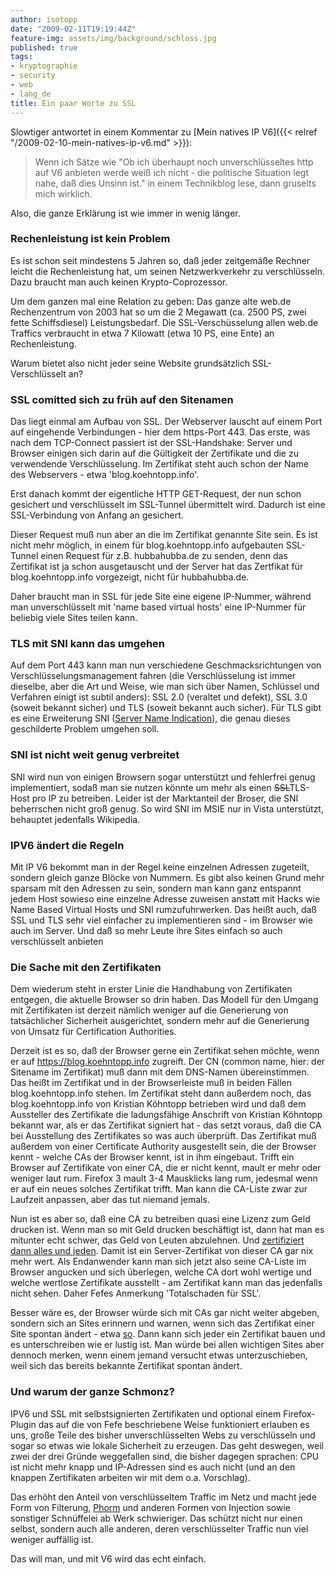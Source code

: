 ```yaml
---
author: isotopp
date: "2009-02-11T19:19:44Z"
feature-img: assets/img/background/schloss.jpg
published: true
tags:
- kryptographie
- security
- web
- lang_de
title: Ein paar Worte zu SSL
---
```

Slowtiger antwortet in einem Kommentar zu [Mein natives IP V6]({{< relref "/2009-02-10-mein-natives-ip-v6.md" >}}):

> Wenn ich Sätze wie "Ob ich überhaupt noch unverschlüsseltes http auf V6 anbieten werde weiß ich nicht - die politische Situation legt nahe, daß dies Unsinn ist." in einem Technikblog lese, dann gruselts mich wirklich.

Also, die ganze Erklärung ist wie immer in wenig länger.

### Rechenleistung ist kein Problem

Es ist schon seit mindestens 5 Jahren so, daß jeder zeitgemäße Rechner leicht die Rechenleistung hat, um seinen Netzwerkverkehr zu verschlüsseln. Dazu braucht man auch keinen Krypto-Coprozessor.

Um dem ganzen mal eine Relation zu geben: Das ganze alte web.de Rechenzentrum von 2003 hat so um die 2 Megawatt (ca. 2500 PS, zwei fette Schiffsdiesel) Leistungsbedarf. Die SSL-Verschüsselung allen web.de Traffics verbraucht in etwa 7 Kilowatt (etwa 10 PS, eine Ente) an Rechenleistung.

Warum bietet also nicht jeder seine Website grundsätzlich SSL-Verschlüsselt an?

### SSL comitted sich zu früh auf den Sitenamen

Das liegt einmal am Aufbau von SSL. Der Webserver lauscht auf einem Port auf eingehende Verbindungen - hier dem https-Port 443. Das erste, was nach dem TCP-Connect passiert ist der SSL-Handshake: Server und Browser einigen sich darin auf die Gültigkeit der Zertifikate und die zu verwendende Verschlüsselung. Im Zertifikat steht auch schon der Name des Webservers - etwa 'blog.koehntopp.info'.

Erst danach kommt der eigentliche HTTP GET-Request, der nun schon gesichert und verschlüsselt im SSL-Tunnel übermittelt wird. Dadurch ist eine SSL-Verbindung von Anfang an gesichert.

Dieser Request muß nun aber an die im Zertifikat genannte Site sein. Es ist nicht mehr möglich, in einem für blog.koehntopp.info aufgebauten SSL-Tunnel einen Request für z.B. hubbahubba.de zu senden, denn das Zertifikat ist ja schon ausgetauscht und der Server hat das Zertfikat für blog.koehntopp.info vorgezeigt, nicht für hubbahubba.de.

Daher braucht man in SSL für jede Site eine eigene IP-Nummer, während man unverschlüsselt mit 'name based virtual hosts' eine IP-Nummer für beliebig viele Sites teilen kann.

### TLS mit SNI kann das umgehen

Auf dem Port 443 kann man nun verschiedene Geschmacksrichtungen von Verschlüsselungsmanagement fahren (die Verschlüsselung ist immer dieselbe, aber die Art und Weise, wie man sich über Namen, Schlüssel und Verfahren einigt ist subtil anders): SSL 2.0 (veraltet und defekt), SSL 3.0 (soweit bekannt sicher) und TLS (soweit bekannt auch sicher). Für TLS gibt es eine Erweiterung SNI ([Server Name Indication](http://de.wikipedia.org/wiki/Server_Name_Indication)), die genau dieses geschilderte Problem umgehen soll.

### SNI ist nicht weit genug verbreitet

SNI wird nun von einigen Browsern sogar unterstützt und fehlerfrei genug implementiert, sodaß man sie nutzen könnte um mehr als einen <strike>SSL</strike>TLS-Host pro IP zu betreiben. Leider ist der Marktanteil der Broser, die SNI beherrschen nicht groß genug. So wird SNI im MSIE nur in Vista unterstützt, behauptet jedenfalls Wikipedia.

### IPV6 ändert die Regeln

Mit IP V6 bekommt man in der Regel keine einzelnen Adressen zugeteilt, sondern gleich ganze Blöcke von Nummern. Es gibt also keinen Grund mehr sparsam mit den Adressen zu sein, sondern man kann ganz entspannt jedem Host sowieso eine einzelne Adresse zuweisen anstatt mit Hacks wie Name Based Virtual Hosts und SNI rumzufuhrwerken. Das heißt auch, daß SSL und TLS sehr viel einfacher zu implementieren sind - im Browser wie auch im Server. Und daß so mehr Leute ihre Sites einfach so auch verschlüsselt anbieten

### Die Sache mit den Zertifikaten

Dem wiederum steht in erster Linie die Handhabung von Zertifikaten entgegen, die aktuelle Browser so drin haben. Das Modell für den Umgang mit Zertifikaten ist derzeit nämlich weniger auf die Generierung von tatsächlicher Sicherheit ausgerichtet, sondern mehr auf die Generierung von Umsatz für Certification Authorities.

Derzeit ist es so, daß der Browser gerne ein Zertifikat sehen möchte, wenn er auf https://blog.koehntopp.info zugreift. Der CN (common name, hier: der Sitename im Zertifikat) muß dann mit dem DNS-Namen übereinstimmen. Das heißt im Zertifikat und in der Browserleiste muß in beiden Fällen blog.koehntopp.info stehen. Im Zertifikat steht dann außerdem noch, das blog.koehntopp.info von Kristian Köhntopp betrieben wird und daß dem Aussteller des Zertifikate die ladungsfähige Anschrift von Kristian Köhntopp bekannt war, als er das Zertifikat signiert hat - das setzt voraus, daß die CA bei Ausstellung des Zertifikates so was auch überprüft. Das Zertifikat muß außerdem von einer Certificate Authority ausgestellt sein, die der Browser kennt - welche CAs der Browser kennt, ist in ihm eingebaut. Trifft ein Browser auf Zertifikate von einer CA, die er nicht kennt, mault er mehr oder weniger laut rum. Firefox 3 mault 3-4 Mausklicks lang rum, jedesmal wenn er auf ein neues solches Zertifikat trifft. Man kann die CA-Liste zwar zur Laufzeit anpassen, aber das tut niemand jemals.

Nun ist es aber so, daß eine CA zu betreiben quasi eine Lizenz zum Geld drucken ist. Wenn man so mit Geld drucken beschäftigt ist, dann hat man es mitunter echt schwer, das Geld von Leuten abzulehnen. Und [zertifiziert dann alles und jeden](http://blog.fefe.de/?ts=b7affdb9). Damit ist ein Server-Zertifikat von dieser CA gar nix mehr wert. Als Endanwender kann man sich jetzt also seine CA-Liste im Browser angucken und sich überlegen, welche CA dort wohl wertige und welche wertlose Zertifikate ausstellt - am Zertifikat kann man das jedenfalls nicht sehen. Daher Fefes Anmerkung 'Totalschaden für SSL'.

Besser wäre es, der Browser würde sich mit CAs gar nicht weiter abgeben, sondern sich an Sites erinnern und warnen, wenn sich das Zertifikat einer Site spontan ändert - etwa [so](http://blog.fefe.de/?ts=b7a3db16). Dann kann sich jeder ein Zertifikat bauen und es unterschreiben wie er lustig ist. Man würde bei allen wichtigen Sites aber dennoch merken, wenn einem jemand versucht etwas unterzuschieben, weil sich das bereits bekannte Zertifikat spontan ändert.

### Und warum der ganze Schmonz?

IPV6 und SSL mit selbstsignierten Zertifikaten und optional einem Firefox-Plugin das auf die von Fefe beschriebene Weise funktioniert erlauben es uns, große Teile des bisher unverschlüsselten Webs zu verschlüsseln und sogar so etwas wie lokale Sicherheit zu erzeugen. Das geht deswegen, weil zwei der drei Gründe weggefallen sind, die bisher dagegen sprachen: CPU ist nicht mehr knapp und IP-Adressen sind es auch nicht (und an den knappen Zertifikaten arbeiten wir mit dem o.a. Vorschlag).

Das erhöht den Anteil von verschlüsseltem Traffic im Netz und macht jede Form von Filterung, [Phorm](http://en.wikipedia.org/wiki/Phorm) und anderen Formen von Injection sowie sonstiger Schnüffelei ab Werk schwieriger. Das schützt nicht nur einen selbst, sondern auch alle anderen, deren verschlüsselter Traffic nun viel weniger auffällig ist.

Das will man, und mit V6 wird das echt einfach.
